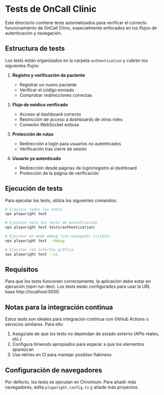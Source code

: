 # Tests de OnCall Clinic

Este directorio contiene tests automatizados para verificar el correcto funcionamiento de OnCall Clinic, especialmente enfocados en los flujos de autenticación y navegación.

## Estructura de tests

Los tests están organizados en la carpeta `authentication` y cubren los siguientes flujos:

1. **Registro y verificación de paciente**
   - Registrar un nuevo paciente
   - Verificar el código enviado
   - Comprobar redirecciones correctas

2. **Flujo de médico verificado**
   - Acceso al dashboard correcto
   - Restricción de acceso a dashboards de otros roles
   - Conexión WebSocket exitosa

3. **Protección de rutas**
   - Redirección a login para usuarios no autenticados
   - Verificación tras cierre de sesión

4. **Usuario ya autenticado**
   - Redirección desde páginas de login/registro al dashboard
   - Protección de la página de verificación

## Ejecución de tests

Para ejecutar los tests, utiliza los siguientes comandos:

```bash
# Ejecutar todos los tests
npx playwright test

# Ejecutar sólo los tests de autenticación
npx playwright test tests/authentication/

# Ejecutar en modo debug (con navegador visible)
npx playwright test --debug

# Ejecutar con interfaz gráfica
npx playwright test --ui
```

## Requisitos

Para que los tests funcionen correctamente, la aplicación debe estar en ejecución (npm run dev). Los tests están configurados para usar la URL base http://localhost:5000.

## Notas para la integración continua

Estos tests son ideales para integración continua con GitHub Actions o servicios similares. Para ello:

1. Asegúrate de que los tests no dependan de estado externo (APIs reales, etc.)
2. Configura timeouts apropiados para esperar a que los elementos aparezcan
3. Usa retries en CI para manejar posibles flakiness

## Configuración de navegadores

Por defecto, los tests se ejecutan en Chromium. Para añadir más navegadores, edita `playwright.config.ts` y añade más proyectos.